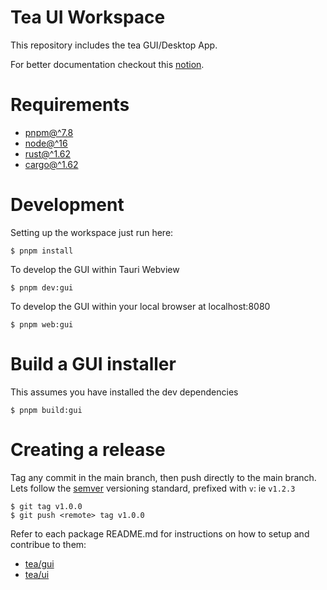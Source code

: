 # Tea UI Workspace
This repository includes the tea GUI/Desktop App.

For better documentation checkout this [notion](https://www.notion.so/teaxyz/tea-gui-fdd9f50aa980432fa370b2cf6a03cb50).

# Requirements
* [pnpm@^7.8](https://pnpm.io/)
* [node@^16](https://github.com/tj/n)
* [rust@^1.62](https://www.rust-lang.org/)
* [cargo@^1.62](https://crates.io/)

# Development
Setting up the workspace just run here:
```
$ pnpm install
```

To develop the GUI within Tauri Webview
```
$ pnpm dev:gui
```

To develop the GUI within your local browser at localhost:8080
```
$ pnpm web:gui
```
# Build a GUI installer
This assumes you have installed the dev dependencies
```
$ pnpm build:gui
```

# Creating a release
Tag any commit in the main branch, then push directly to the main branch.
Lets follow the [semver](https://semver.org/) versioning standard, prefixed with `v`: ie `v1.2.3`
```
$ git tag v1.0.0
$ git push <remote> tag v1.0.0
```

Refer to each package README.md for instructions on how to setup and contribue to them:

* [tea/gui](./packages/gui/README.md)
* [tea/ui](./packages/ui/README.md)